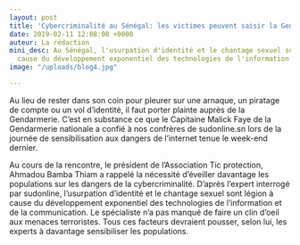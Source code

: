 ```yaml
---
layout: post
title: 'Cybercriminalité au Sénégal: les victimes peuvent saisir la Gendarmerie'
date: 2019-02-11 12:08:00 +0000
auteur: La rédaction
mini_desc: Au Sénégal, l'usurpation d'identité et le chantage sexuel sont légion à
  cause du développement exponentiel des technologies de l'information et de la communication.
image: "/uploads/blog4.jpg"

---
```

Au lieu de rester dans son coin pour pleurer sur une arnaque, un piratage de compte ou un vol d’identité, il faut porter plainte auprès de la Gendarmerie. C’est en substance ce que le Capitaine Malick Faye de la Gendarmerie nationale a confié à nos confrères de sudonline.sn lors de la journée de sensibilisation aux dangers de l’internet tenue le week-end dernier.

Au cours de la rencontre, le président de l’Association Tic protection, Ahmadou Bamba Thiam a rappelé la nécessité d’éveiller davantage les populations sur les dangers de la cybercriminalité. D’après l’expert interrogé par sudonline, l’usurpation d’identité et le chantage sexuel sont légion à cause du développement exponentiel des technologies de l’information et de la communication. Le spécialiste n’a pas manqué de faire un clin d’oeil aux menaces terroristes. Tous ces facteurs devraient pousser, selon lui, les experts à davantage sensibiliser les populations.